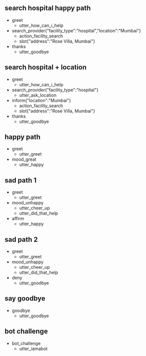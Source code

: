 ## search hospital happy path
* greet
  - utter_how_can_i_help
* search_provider{"facility_type":"hospital","location":"Mumbai"}
  - action_facility_search
  - slot{"address":"Rose Villa, Mumbai"}
* thanks
  - utter_goodbye

## search hospital + location
* greet
  - utter_how_can_i_help
* search_provider{"facility_type":"hospital"}
  - utter_ask_location
* inform{"location":"Mumbai"}
  - action_facility_search
  - slot{"address":"Rose Villa, Mumbai"}
* thanks
  - utter_goodbye


## happy path
* greet
  - utter_greet
* mood_great
  - utter_happy

## sad path 1
* greet
  - utter_greet
* mood_unhappy
  - utter_cheer_up
  - utter_did_that_help
* affirm
  - utter_happy

## sad path 2
* greet
  - utter_greet
* mood_unhappy
  - utter_cheer_up
  - utter_did_that_help
* deny
  - utter_goodbye

## say goodbye
* goodbye
  - utter_goodbye

## bot challenge
* bot_challenge
  - utter_iamabot
